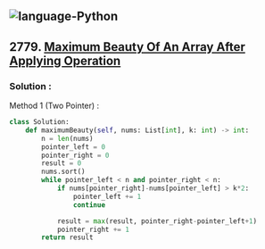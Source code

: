 ![language-Python](https://img.shields.io/badge/%20-Python-ffd43b?style=for-the-badge&logo=PYTHON)
---

## 2779. [Maximum Beauty Of An Array After Applying Operation](https://leetcode.com/problems/maximum-beauty-of-an-array-after-applying-operation)

### Solution :

Method 1 (Two Pointer) :
```python
class Solution:
    def maximumBeauty(self, nums: List[int], k: int) -> int:
        n = len(nums)
        pointer_left = 0
        pointer_right = 0
        result = 0
        nums.sort()
        while pointer_left < n and pointer_right < n:
            if nums[pointer_right]-nums[pointer_left] > k*2:
                pointer_left += 1
                continue

            result = max(result, pointer_right-pointer_left+1)
            pointer_right += 1
        return result
```
